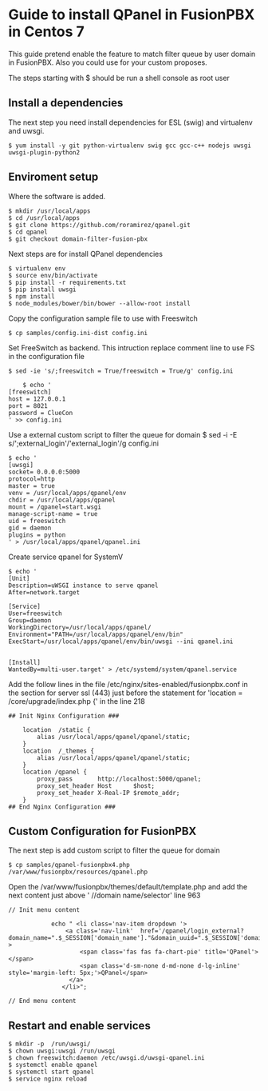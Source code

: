 # Guide to install QPanel in FusionPBX in Centos 7

This guide pretend enable the feature to match filter queue by user domain in FusionPBX. Also you could use for your custom proposes.

The steps starting with $ should be run a shell console as root user

Install a dependencies
----------------------

The next step you need install dependencies for ESL (swig) and virtualenv and uwsgi.


    $ yum install -y git python-virtualenv swig gcc gcc-c++ nodejs uwsgi uwsgi-plugin-python2


Enviroment setup
-----------------

Where the software is added. 

    $ mkdir /usr/local/apps
    $ cd /usr/local/apps
    $ git clone https://github.com/roramirez/qpanel.git
    $ cd qpanel
    $ git checkout domain-filter-fusion-pbx



Next steps are for install QPanel dependencies

    $ virtualenv env
    $ source env/bin/activate
    $ pip install -r requirements.txt
    $ pip install uwsgi
    $ npm install
    $ node_modules/bower/bin/bower --allow-root install


Copy the configuration sample file to use with Freeswitch

    $ cp samples/config.ini-dist config.ini

Set FreeSwitch as backend. This intruction replace comment line to use FS in the configuration file

    $ sed -ie 's/;freeswitch = True/freeswitch = True/g' config.ini
```
    $ echo '
[freeswitch]
host = 127.0.0.1
port = 8021
password = ClueCon
' >> config.ini
 ```
Use a external custom script to filter the queue for domain
    $ sed -i -E s/';external_login'/'external_login'/g config.ini 


```
$ echo '
[uwsgi]
socket= 0.0.0.0:5000
protocol=http
master = true
venv = /usr/local/apps/qpanel/env
chdir = /usr/local/apps/qpanel
mount = /qpanel=start.wsgi
manage-script-name = true
uid = freeswitch
gid = daemon
plugins = python
' > /usr/local/apps/qpanel/qpanel.ini
```

Create service qpanel for SystemV

```
$ echo '
[Unit]
Description=uWSGI instance to serve qpanel
After=network.target

[Service]
User=freeswitch
Group=daemon
WorkingDirectory=/usr/local/apps/qpanel/
Environment="PATH=/usr/local/apps/qpanel/env/bin"
ExecStart=/usr/local/apps/qpanel/env/bin/uwsgi --ini qpanel.ini


[Install]
WantedBy=multi-user.target' > /etc/systemd/system/qpanel.service

```



Add the follow lines in the file /etc/nginx/sites-enabled/fusionpbx.conf in the section for server ssl (443) just before the statement for 'location = /core/upgrade/index.php {' in the line 218


```
## Init Nginx Configuration ###

    location  /static {
        alias /usr/local/apps/qpanel/qpanel/static;
    }
    location  /_themes {
        alias /usr/local/apps/qpanel/qpanel/static;
    }
    location /qpanel {
        proxy_pass       http://localhost:5000/qpanel;
        proxy_set_header Host      $host;
        proxy_set_header X-Real-IP $remote_addr;
    }
## End Nginx Configuration ###
```


Custom Configuration for FusionPBX
----------------------------------

The next step is add custom script to filter the queue for domain 

    $ cp samples/qpanel-fusionpbx4.php /var/www/fusionpbx/resources/qpanel.php


Open the /var/www/fusionpbx/themes/default/template.php and add the next content just above '            //domain name/selector' line 963

```
// Init menu content

            echo " <li class='nav-item dropdown '>
                <a class='nav-link'  href='/qpanel/login_external?domain_name=".$_SESSION['domain_name']."&domain_uuid=".$_SESSION['domain_uuid']."&username=".$_SESSION['username']."&user_uuid=".$_SESSION['user_uuid']."' >
                    <span class='fas fas fa-chart-pie' title='QPanel'></span>
                    <span class='d-sm-none d-md-none d-lg-inline' style='margin-left: 5px;'>QPanel</span>
                 </a>
               </li>";

// End menu content

```

Restart and enable services
---------------------------

    $ mkdir -p  /run/uwsgi/
    $ chown uwsgi:uwsgi /run/uwsgi
    $ chown freeswitch:daemon /etc/uwsgi.d/uwsgi-qpanel.ini
    $ systemctl enable qpanel
    $ systemctl start qpanel
    $ service nginx reload
